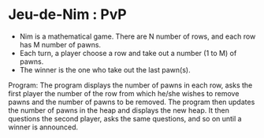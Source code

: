 # Jeu-de-Nim : PvP
- Nim is a mathematical game. There are N number of rows, and each row has M number of pawns. 
- Each turn, a player choose a row and take out a number (1 to M) of pawns.
- The winner is the one who take out the last pawn(s).

Program: The program displays the number of pawns in each row, asks the first player the number
of the row from which he/she wishes to remove pawns and the number of pawns to be removed. The 
program then updates the number of pawns in the heap and displays the new heap. It then questions
the second player, asks the same questions, and so on until a winner is announced.

